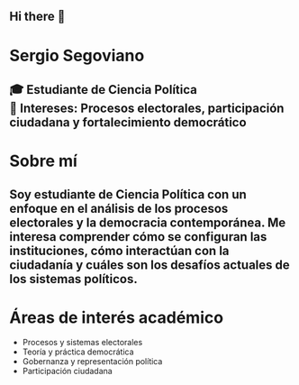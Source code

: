 ## Hi there 👋

# Sergio Segoviano

🎓 Estudiante de Ciencia Política  
📍 Intereses: Procesos electorales, participación ciudadana y fortalecimiento democrático  
---
# Sobre mí
Soy estudiante de Ciencia Política con un enfoque en el análisis de los procesos electorales y la democracia contemporánea.
Me interesa comprender cómo se configuran las instituciones, cómo interactúan con la ciudadanía y cuáles son los desafíos actuales de los sistemas políticos.  
---
# Áreas de interés académico
- Procesos y sistemas electorales  
- Teoría y práctica democrática  
- Gobernanza y representación política  
- Participación ciudadana  
